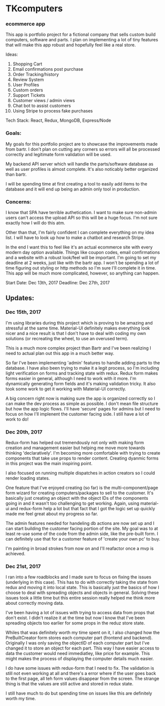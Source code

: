 # TKcomputers

### ecommerce app

This app is portfolio project for a fictional company that sells custom build computers, software and parts. I plan on implementing a lot of tiny features that will make this app robust and hopefully feel like a real store.

Ideas:

1. Shopping Cart
2. Email confirmations post purchase
3. Order Tracking/history
4. Review System
5. User Profiles
6. Custom orders
7. Support Tickets
8. Customer views / admin views
9. Chat bot to assist customers
10. Using Stripe to process fake purchases

Tech Stack: React, Redux, MongoDB, Express/Node

### Goals:

My goals for this portfolio project are to showcase the improvements made from bartr. I don't plan on cutting any corners so errors will all be processed correctly and legitimate form validation will be used.

My backend API server which will handle the parts/software database as well as user profiles is almost complete. It's also noticably better organized than bartr.

I will be spending time at first creating a tool to easily add items to the database and it will end up being an admin only tool in production.

### Concerns:

I know that SPA have terrible authetication. I want to make sure non-admin users can't access the upload API so this will be a huge focus. I'm not sure exactly how I will do this atm.

Other than that, I'm fairly confident I can complete everything on my idea list. I will have to look up how to make a chatbot and research Stripe.

In the end I want this to feel like it's an actual ecommerce site with every modern day option available. Things like coupon codes, email confirmations and a website with a robust look/feel will be important. I'm going to set my deadline at 2 weeks, just like with the bartr app. I won't be spending a lot of time figuring out styling or http methods so I'm sure I'll complete it in time. This app will be much more complicated, however, so anything can happen.

Start Date: Dec 13th, 2017
Deadline: Dec 27th, 2017

## Updates:

### Dec 15th, 2017

I'm using libraries during this project which is proving to be amazing and stressful at the same time. Material-UI definitely makes everything look nicer and a nice result is that I don't have to deal with coding my own solutions (or recreating the wheel, to use an overused term).

This is a much more complex project than Bartr and I've been realizing I need to actual plan out this app in a much better way.

So far I've been implementing 'admin' features to handle adding parts to the database. I have also been trying to make it a legit process, so I'm including light verification on forms and tracking state with redux. Redux form makes forms easier in general, although I need to work with it more. I'm dynamically generating form fields and it's making validation tricky. It also took some work to get it working with Material-UI correctly.

A big concern right now is making sure the app is organized correctly so I can make the dev process as simple as possible. I don't mean file structure but how the app logic flows. I'll have 'secure' pages for admins but I need to focus on how I'll implenent the customer facing side. I still have a lot of work to do!

### Dec 20th, 2017

Redux-form has helped out tremendously not only with making form creation and management easier but helping me move more towards thinking 'declaratively'. I'm becoming more comfortable with trying to create components that take use props to render content. Creating dyanmic forms in this project was the main inspiring point.

I also focused on running multiple dispatches in action creators so I could render loading states.

One feature that I've enjoyed creating (so far) is the multi-component/page form wizard for creating computers/packages to sell to the customer. It's basically just creating an object with the object IDs of the components going in and it wasn't too challenging to get working. Again, using material-ui and redux-form help a lot but that fact that I got the logic set up quickly made me feel great about my progress so far.

The admin features needed for handeling db actions are now set up and I can start building the customer facing portion of the site. My goal was to at least re-use some of the code from the admin side, like the pre-built form. I can definitely use that for a customer feature of 'create your own pc' to buy.

I'm painting in broad strokes from now on and I'll reafactor once a mvp is achieved.

### Dec 21st, 2017

I ran into a few roadblocks and I made sure to focus on fixing the issues (underlying in this case). This has to do with correctly taking the state from redux and moving it into local state. This is basically just the basics of how I choose to deal with spreading objects and objects in general. Solving these issues took a little time but this entire session really helped me think more about correctly moving data.

I've been having a lot of issues with trying to access data from props that don't exist. I didn't realize it at the time but now I know that I've been spreading objects too earlier for some props in the reduz store state.

Whiles that was definitely worth my time spent on it, I also changed how the PreBuiltCreator form stores each computer part (frontend and backend). Originally I was only saving the objectID of each computer part but I've changed it to store an object for each part. This way I have easier access to data the customer would need immediatley, like price for example. This might makes the process of displaying the computer details much easier.

I do have some issues with redux-form that I need to fix. The validation is still not even working at all and there's a error where if the user goes back to the first page, all teh form values disappear from the screen. The strange thing is that the values are still active and stored in redux state.

I still have much to do but spending time on issues like this are definitely worth my time.
